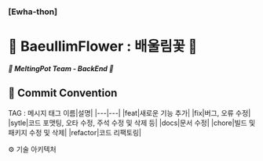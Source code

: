 ### [Ewha-thon]

# **🌸 BaeullimFlower : 배울림꽃  🌸**

***🍯 MeltingPot Team - BackEnd 🍯***   
   

📍 Commit Convention
--------------------------
TAG : 메시지
태그 이름|설명|
|---|---|
|feat|새로운 기능 추가|
|fix|버그, 오류 수정|
|sytle|코드 포맷팅, 오타 수정, 주석 수정 및 삭제 등|
|docs|문서 수정|
|chore|빌드 및 패키지 수정 및 삭제|
|refactor|코드 리팩토링|

⚙ 기술 아키텍처
